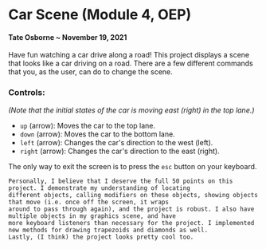 # Car Scene (Module 4, OEP)
#### Tate Osborne ~ November 19, 2021

Have fun watching a car drive along a road!
This project displays a scene that looks like a car driving on a road. There are a few different commands that you,
as the user, can do to change the scene.

### Controls:
_(Note that the initial states of the car is moving east (right) in the top lane.)_
- `up` (arrow): Moves the car to the top lane.
- `down` (arrow): Moves the car to the bottom lane.
- `left` (arrow): Changes the car's direction to the west (left).
- `right` (arrow): Changes the car's direction to the east (right).

The only way to exit the screen is to press the `esc` button on your keyboard.

```
Personally, I believe that I deserve the full 50 points on this project. I demonstrate my understanding of locating
different objects, calling modifiers on these objects, showing objects that move (i.e. once off the screen, it wraps
around to pass through again), and the project is robust. I also have multiple objects in my graphics scene, and have
more keyboard listeners than necessary for the project. I implemented new methods for drawing trapezoids and diamonds as well.
Lastly, (I think) the project looks pretty cool too.
```